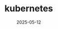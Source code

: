 ---
title: "kubernetes"
linkTitle: "kubernetes"
date: 2025-05-12
toc_hide: false
hide_summary: true
weight: 200
description: >
  exporter|prometheus

tags: ["prometheus","exporter"]
categories: ["prometheus","监控","exporter"]
url: prometheus/kubernetes
---